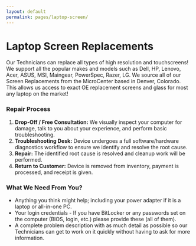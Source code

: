 ```yaml
---
layout: default
permalink: pages/laptop-screen/
---
```

# Laptop Screen Replacements

Our Technicians can replace all types of high resolution and touchscreens! We support all the popular makes and models such as Dell, HP, Lenovo, Acer, ASUS, MSI, Maingear, PowerSpec, Razer, LG. We source all of our Screen Replacements from the MicroCenter based in Denver, Colorado. This allows us access to exact OE replacement screens and glass for most any laptop on the market!

### Repair Process

1. **Drop-Off / Free Consultation:** We visually inspect your computer for damage, talk to you about your experience, and perform basic troubleshooting.
1. **Troubleshooting Desk:** Device undergoes a full software/hardware diagnostics workflow to ensure we identify and resolve the root cause.
1. **Repair:** The identified root cause is resolved and cleanup work will be performed.
1. **Return to Customer:** Device is removed from inventory, payment is processed, and receipt is given.

### What We Need From You?

- Anything you think might help; including your power adapter if it is a laptop or all-in-one PC.
- Your login credentials - If you have BitLocker or any passwords set on the computer (BIOS, login, etc.) please provide these (all of them).
- A complete problem description with as much detail as possible so our Technicians can get to work on it quickly without having to ask for more information.
